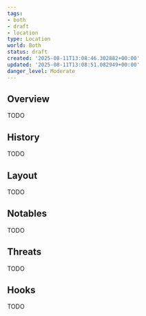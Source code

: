 ```yaml
---
tags:
- both
- draft
- location
type: Location
world: Both
status: draft
created: '2025-08-11T13:08:46.302882+00:00'
updated: '2025-08-11T13:08:51.082949+00:00'
danger_level: Moderate
---
```



## Overview

TODO
## History

TODO
## Layout

TODO
## Notables

TODO
## Threats

TODO
## Hooks

TODO
